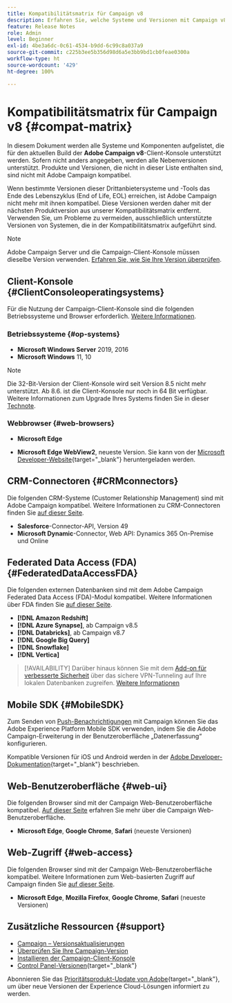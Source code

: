 ```yaml
---
title: Kompatibilitätsmatrix für Campaign v8
description: Erfahren Sie, welche Systeme und Versionen mit Campaign v8 kompatibel sind
feature: Release Notes
role: Admin
level: Beginner
exl-id: 4be3a6dc-0c61-4534-b9dd-6c99c8a037a9
source-git-commit: c225b3ee5b356d98d6a5e3bb9bd1cb0feae0300a
workflow-type: ht
source-wordcount: '429'
ht-degree: 100%

---
```


# Kompatibilitätsmatrix für Campaign v8 {#compat-matrix}

In diesem Dokument werden alle Systeme und Komponenten aufgelistet, die für den aktuellen Build der **Adobe Campaign v8**-Client-Konsole unterstützt werden. Sofern nicht anders angegeben, werden alle Nebenversionen unterstützt. Produkte und Versionen, die nicht in dieser Liste enthalten sind, sind nicht mit Adobe Campaign kompatibel.

Wenn bestimmte Versionen dieser Drittanbietersysteme und -Tools das Ende des Lebenszyklus (End of Life, EOL) erreichen, ist Adobe Campaign nicht mehr mit ihnen kompatibel. Diese Versionen werden daher mit der nächsten Produktversion aus unserer Kompatibilitätsmatrix entfernt. Verwenden Sie, um Probleme zu vermeiden, ausschließlich unterstützte Versionen von Systemen, die in der Kompatibilitätsmatrix aufgeführt sind.

>[!NOTE]
>
>Adobe Campaign Server und die Campaign-Client-Konsole müssen dieselbe Version verwenden. [Erfahren Sie, wie Sie Ihre Version überprüfen](upgrades.md#version).

## Client-Konsole {#ClientConsoleoperatingsystems}

Für die Nutzung der Campaign-Client-Konsole sind die folgenden Betriebssysteme und Browser erforderlich. [Weitere Informationen](connect.md).

### Betriebssysteme {#op-systems}

* **Microsoft Windows Server** 2019, 2016
* **Microsoft Windows** 11, 10

>[!NOTE]
>Die 32-Bit-Version der Client-Konsole wird seit Version 8.5 nicht mehr unterstützt. Ab 8.6. ist die Client-Konsole nur noch in 64 Bit verfügbar. Weitere Informationen zum Upgrade Ihres Systems finden Sie in dieser [Technote](../../technotes/upgrades/console.md).

### Webbrowser {#web-browsers}

* **Microsoft Edge**

* **Microsoft Edge WebView2**, neueste Version. Sie kann von der [Microsoft Developer-Website](http://www.adobe.com/go/acc-ms-webview2-runtime-download_de){target="_blank"} heruntergeladen werden.

## CRM-Connectoren {#CRMconnectors}

Die folgenden CRM-Systeme (Customer Relationship Management) sind mit Adobe Campaign kompatibel. Weitere Informationen zu CRM-Connectoren finden Sie [auf dieser Seite](../connect/crm.md).

* **Salesforce**-Connector-API, Version 49
* **Microsoft Dynamic**-Connector, Web API: Dynamics 365 On-Premise und Online

## Federated Data Access (FDA){#FederatedDataAccessFDA}

Die folgenden externen Datenbanken sind mit dem Adobe Campaign Federated Data Access (FDA)-Modul kompatibel. Weitere Informationen über FDA finden Sie [auf dieser Seite](../connect/fda.md).

* **[!DNL Amazon Redshift]**
* **[!DNL Azure Synapse]**, ab Campaign v8.5
* **[!DNL Databricks]**, ab Campaign v8.7
* **[!DNL Google Big Query]**
* **[!DNL Snowflake]**
* **[!DNL Vertica]**


>[!AVAILABILITY]
>Darüber hinaus können Sie mit dem [Add-on für verbesserte Sicherheit](../config/enhanced-security.md#secure-vpn-tunneling) über das sichere VPN-Tunneling auf Ihre lokalen Datenbanken zugreifen. [Weitere Informationen](../config/enhanced-security.md#vpn-callouts)

## Mobile SDK {#MobileSDK}

Zum Senden von [Push-Benachrichtigungen](../send/push.md) mit Campaign können Sie das Adobe Experience Platform Mobile SDK verwenden, indem Sie die Adobe Campaign-Erweiterung in der Benutzeroberfläche „Datenerfassung“ konfigurieren.

Kompatible Versionen für iOS und Android werden in der [Adobe Developer-Dokumentation](https://developer.adobe.com/client-sdks/home/){target="_blank"} beschrieben.

## Web-Benutzeroberfläche {#web-ui}

Die folgenden Browser sind mit der Campaign Web-Benutzeroberfläche kompatibel. [Auf dieser Seite](campaign-ui.md#ac-web-ui) erfahren Sie mehr über die Campaign Web-Benutzeroberfläche.

* **Microsoft Edge**, **Google Chrome**, **Safari** (neueste Versionen)

## Web-Zugriff {#web-access}

Die folgenden Browser sind mit der Campaign Web-Benutzeroberfläche kompatibel. Weitere Informationen zum Web-basierten Zugriff auf Campaign finden Sie [auf dieser Seite](connect.md#web-access).

* **Microsoft Edge**, **Mozilla Firefox**, **Google Chrome**, **Safari** (neueste Versionen)

## Zusätzliche Ressourcen {#support}

* [Campaign – Versionsaktualisierungen](upgrades.md)
* [Überprüfen Sie Ihre Campaign-Version](upgrades.md#version)
* [Installieren der Campaign-Client-Konsole](connect.md)
* [Control Panel-Versionen](https://experienceleague.adobe.com/docs/control-panel/using/release-notes.html?lang=de){target="_blank"}

Abonnieren Sie das [Prioritätsprodukt-Update von Adobe](https://www.adobe.com/de/subscription/priority-product-update.html){target="_blank"}, um über neue Versionen der Experience Cloud-Lösungen informiert zu werden.